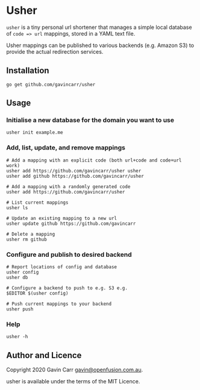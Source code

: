 
Usher
=====

`usher` is a tiny personal url shortener that manages a simple local
database of `code => url` mappings, stored in a YAML text file.

Usher mappings can be published to various backends (e.g. Amazon S3)
to provide the actual redirection services.


Installation
------------

    go get github.com/gavincarr/usher


Usage
-----

### Initialise a new database for the domain you want to use

    usher init example.me

### Add, list, update, and remove mappings

    # Add a mapping with an explicit code (both url+code and code+url work)
    usher add https://github.com/gavincarr/usher usher
    usher add github https://github.com/gavincarr/usher

    # Add a mapping with a randomly generated code
    usher add https://github.com/gavincarr/usher

    # List current mappings
    usher ls

    # Update an existing mapping to a new url
    usher update github https://github.com/gavincarr

    # Delete a mapping
    usher rm github

### Configure and publish to desired backend

    # Report locations of config and database
    usher config
    usher db

    # Configure a backend to push to e.g. S3 e.g.
    $EDITOR $(usher config)

    # Push current mappings to your backend
    usher push

### Help

    usher -h


Author and Licence
------------------

Copyright 2020 Gavin Carr <gavin@openfusion.com.au>.

usher is available under the terms of the MIT Licence.


